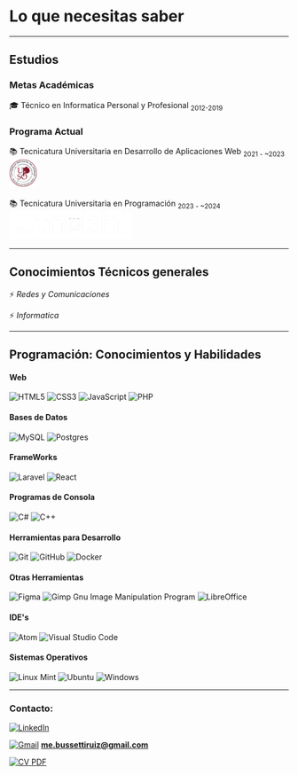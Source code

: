 # Lo que necesitas saber

---

## Estudios

### Metas Académicas

🎓 Técnico en Informatica Personal y Profesional <sub>2012-2019</sub>

### Programa Actual

📚 Tecnicatura Universitaria en Desarrollo de Aplicaciones Web <sub>2021 - ~2023</sub>
<img title="UPSO" alt="UPSO" src="upso.png" width="50" height="50">
<br>
<br>
📚 Tecnicatura Universitaria en Programación <sub>2023 - ~2024</sub>
<img title="UTN" alt="UTN" src="utn.png" width="222" height="50">

---

## Conocimientos Técnicos generales

⚡ _Redes y Comunicaciones_

⚡ _Informatica_

---

## Programación: Conocimientos y Habilidades

#### Web

![HTML5](https://img.shields.io/badge/html5%20-%23E34F26.svg?&style=for-the-badge&logo=html5&logoColor=white) ![CSS3](https://img.shields.io/badge/css3%20-%231572B6.svg?&style=for-the-badge&logo=css3&logoColor=white)
![JavaScript](https://img.shields.io/badge/javascript%20-%23323330.svg?&style=for-the-badge&logo=javascript&logoColor=%23F7DF1E)
![PHP](https://img.shields.io/badge/php-%23316192.svg?&style=for-the-badge&logo=PHP&logoColor=white)

#### Bases de Datos

![MySQL](https://img.shields.io/badge/mysql-%2300f.svg?style=for-the-badge&logo=mysql&logoColor=white)
![Postgres](https://img.shields.io/badge/postgres-%23316192.svg?style=for-the-badge&logo=postgresql&logoColor=white)

#### FrameWorks

![Laravel](https://img.shields.io/badge/laravel%20-%23F05033.svg?&style=for-the-badge&logo=laravel&logoColor=white)
![React](https://img.shields.io/badge/react-%2320232a.svg?style=for-the-badge&logo=react&logoColor=%2361DAFB)

#### Programas de Consola

![C#](https://img.shields.io/badge/c%23-%23239120.svg?style=for-the-badge&logo=c-sharp&logoColor=white)
![C++](https://img.shields.io/badge/c++-%2300599C.svg?style=for-the-badge&logo=c%2B%2B&logoColor=white)

#### Herramientas para Desarrollo

![Git](https://img.shields.io/badge/git%20-%23F05033.svg?&style=for-the-badge&logo=git&logoColor=white)
![GitHub](https://img.shields.io/badge/github%20-%23121011.svg?&style=for-the-badge&logo=github&logoColor=white)
![Docker](https://img.shields.io/badge/docker-%230db7ed.svg?style=for-the-badge&logo=docker&logoColor=white)

#### Otras Herramientas

![Figma](https://img.shields.io/badge/figma-%23F24E1E.svg?style=for-the-badge&logo=figma&logoColor=white)
![Gimp Gnu Image Manipulation Program](https://img.shields.io/badge/Gimp-657D8B?style=for-the-badge&logo=gimp&logoColor=FFFFFF)
![LibreOffice](https://img.shields.io/badge/LibreOffice-%2318A303?style=for-the-badge&logo=LibreOffice&logoColor=white)

#### IDE's

![Atom](https://img.shields.io/badge/Atom-%2366595C.svg?style=for-the-badge&logo=atom&logoColor=white)
![Visual Studio Code](https://img.shields.io/badge/Visual%20Studio%20Code-0078d7.svg?style=for-the-badge&logo=visual-studio-code&logoColor=white)

#### Sistemas Operativos

![Linux Mint](https://img.shields.io/badge/Linux%20Mint-87CF3E?style=for-the-badge&logo=Linux%20Mint&logoColor=white)
![Ubuntu](https://img.shields.io/badge/Ubuntu-E95420?style=for-the-badge&logo=ubuntu&logoColor=white)
![Windows](https://img.shields.io/badge/Windows-0078D6?style=for-the-badge&logo=windows&logoColor=white)

---

### Contacto:

<a href="https://www.linkedin.com/in/matias-ezequiel-bussetti-82a9531a2/">![LinkedIn](https://img.shields.io/badge/linkedin-%230077B5.svg?style=for-the-badge&logo=linkedin&logoColor=white)</a>

<a href="mailto:me.bussettiruiz@gmail.com">![Gmail](https://img.shields.io/badge/Gmail-D14836?style=for-the-badge&logo=gmail&logoColor=white)</a> **me.bussettiruiz@gmail.com**

<a href="CV-Developer.pdf">![CV PDF](https://img.shields.io/badge/DESCARGAR%20CV-005420?style=for-the-badge&logo=PDF&logoColor=white)
</a>

